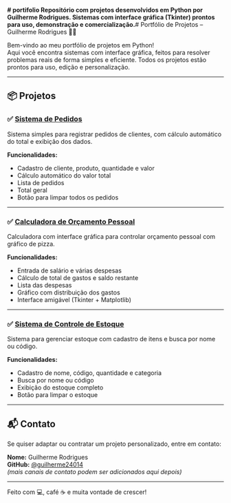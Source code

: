 **# portifolio
Repositório com projetos desenvolvidos em Python por Guilherme Rodrigues. Sistemas com interface gráfica (Tkinter) prontos para uso, demonstração e comercialização.**# Portfólio de Projetos – Guilherme Rodrigues 👨‍💻

Bem-vindo ao meu portfólio de projetos em Python!  
Aqui você encontra sistemas com interface gráfica, feitos para resolver problemas reais de forma simples e eficiente. Todos os projetos estão prontos para uso, edição e personalização.

---

## 📦 Projetos

### ✅ [Sistema de Pedidos](https://github.com/guilherme24014/sistema-pedidos)
Sistema simples para registrar pedidos de clientes, com cálculo automático do total e exibição dos dados.

**Funcionalidades:**
- Cadastro de cliente, produto, quantidade e valor
- Cálculo automático do valor total
- Lista de pedidos
- Total geral
- Botão para limpar todos os pedidos

---

### ✅ [Calculadora de Orçamento Pessoal](https://github.com/guilherme24014/calculadora-orcamento)
Calculadora com interface gráfica para controlar orçamento pessoal com gráfico de pizza.

**Funcionalidades:**
- Entrada de salário e várias despesas
- Cálculo de total de gastos e saldo restante
- Lista das despesas
- Gráfico com distribuição dos gastos
- Interface amigável (Tkinter + Matplotlib)

---

### ✅ [Sistema de Controle de Estoque](https://github.com/guilherme24014/controle-estoque)
Sistema para gerenciar estoque com cadastro de itens e busca por nome ou código.

**Funcionalidades:**
- Cadastro de nome, código, quantidade e categoria
- Busca por nome ou código
- Exibição do estoque completo
- Botão para limpar o estoque

---

## 📬 Contato

Se quiser adaptar ou contratar um projeto personalizado, entre em contato:

**Nome:** Guilherme Rodrigues  
**GitHub:** [@guilherme24014](https://github.com/guilherme24014)  
*(mais canais de contato podem ser adicionados aqui depois)*

---

Feito com 💻, café ☕ e muita vontade de crescer!

